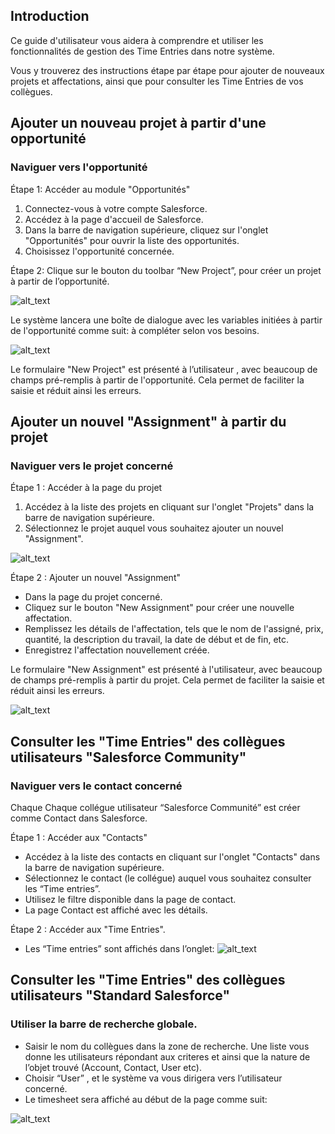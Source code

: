 ## Introduction

Ce guide d'utilisateur vous aidera à comprendre et utiliser les fonctionnalités de gestion des Time Entries dans notre système. 

Vous y trouverez des instructions étape par étape pour ajouter de nouveaux projets et affectations, ainsi que pour consulter les Time Entries de vos collègues.


## Ajouter un nouveau projet à partir d'une opportunité


### Naviguer vers l'opportunité
Étape 1: Accéder au module "Opportunités"

1. Connectez-vous à votre compte Salesforce.
2. Accédez à la page d'accueil de Salesforce.
3. Dans la barre de navigation supérieure, cliquez sur l'onglet "Opportunités" pour ouvrir la liste des opportunités.
4. Choisissez l'opportunité concernée.

Étape 2:  Clique sur le bouton du toolbar “New Project”, pour créer un projet à partir de l’opportunité. 


![alt_text](images/newProject.png "image_tooltip")

Le système lancera une boîte de dialogue avec les variables initiées à partir de l'opportunité comme suit: à compléter selon vos besoins.

![alt_text](images/newProject.png "image_tooltip")


Le formulaire "New Project" est présenté à l’utilisateur , avec beaucoup de champs pré-remplis à partir de l'opportunité. Cela permet de faciliter la saisie et réduit ainsi les erreurs.

## Ajouter un nouvel "Assignment" à partir du projet

### Naviguer vers le projet concerné

Étape 1 : Accéder à la page du projet

1. Accédez à la liste des projets en cliquant sur l'onglet "Projets" dans la barre de navigation supérieure.
2. Sélectionnez le projet auquel vous souhaitez ajouter un nouvel "Assignment".

![alt_text](images/project.png "image_tooltip")


Étape 2 : Ajouter un nouvel "Assignment"
* Dans la page du projet concerné.
* Cliquez sur le bouton "New Assignment" pour créer une nouvelle affectation.
* Remplissez les détails de l'affectation, tels que le nom de l'assigné, prix, quantité, la description du travail, la date de début et de fin, etc.
* Enregistrez l'affectation nouvellement créée.

        
Le formulaire "New Assignment" est présenté à l'utilisateur, avec beaucoup de champs pré-remplis à partir du projet. Cela permet de faciliter la saisie et réduit ainsi les erreurs.

![alt_text](images/newAssignment.png "image_tooltip")



## Consulter les "Time Entries" des collègues utilisateurs "Salesforce Community"


### Naviguer vers le contact concerné

Chaque Chaque collégue utilisateur “Salesforce Communité”  est créer comme Contact dans Salesforce.

Étape 1 : Accéder aux "Contacts"

* Accédez à la liste des contacts en cliquant sur l'onglet "Contacts" dans la barre de navigation supérieure.
* Sélectionnez le contact (le collégue)  auquel vous souhaitez consulter  les “Time entries”.
* Utilisez le filtre disponible dans la page de contact.
* La page Contact est affiché avec les détails.

Étape 2 : Accéder aux "Time Entries".

* Les “Time entries” sont affichés dans l’onglet:
![alt_text](images/contactTimeEntries.png "image_tooltip")


## Consulter les "Time Entries" des collègues utilisateurs "Standard Salesforce"


### Utiliser la barre de recherche globale. 


* Saisir le nom du collègues dans la zone de recherche. Une liste vous donne les utilisateurs répondant aux criteres et ainsi que la nature de l’objet trouvé (Account, Contact, User etc).
* Choisir “User” , et le système va vous dirigera vers l’utilisateur concerné.
* Le timesheet sera affiché au début de la page comme suit:

![alt_text](images/userTimeEntries.png "image_tooltip")